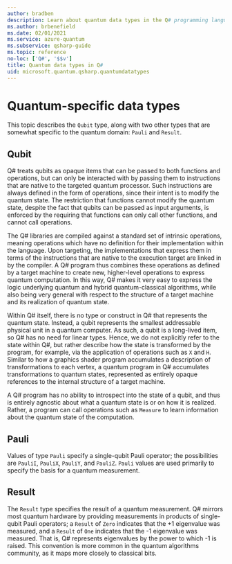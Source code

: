 ```yaml
---
author: bradben
description: Learn about quantum data types in the Q# programming language.
ms.author: brbenefield
ms.date: 02/01/2021
ms.service: azure-quantum
ms.subservice: qsharp-guide
ms.topic: reference
no-loc: ['Q#', '$$v']
title: Quantum data types in Q#
uid: microsoft.quantum.qsharp.quantumdatatypes
---
```


# Quantum-specific data types

This topic describes the `Qubit` type, along with two other types that are somewhat specific to the quantum domain: `Pauli` and `Result`. 

## Qubit

Q# treats qubits as opaque items that can be passed to both functions and operations, but can only be interacted with by passing them to instructions that are native to the targeted quantum processor. Such instructions are always defined in the form of operations, since their intent is to modify the quantum state. 
The restriction that functions cannot modify the quantum state, despite the fact that qubits can be passed as input arguments, is enforced by the requiring that functions can only call other functions, and cannot call operations.

The Q# libraries are compiled against a standard set of intrinsic operations, meaning operations which have no definition for their implementation within the language. 
Upon targeting, the implementations that express them in terms of the instructions that are native to the execution target are linked in by the compiler. 
A Q# program thus combines these operations as defined by a target machine to create new, 
higher-level operations to express quantum computation.
In this way, Q# makes it very easy to express the logic underlying quantum and hybrid quantum-classical 
algorithms, while also being very general with respect to the structure of a target machine and its
realization of quantum state.

Within Q# itself, there is no type or construct in Q# that represents the quantum state.
Instead, a qubit represents the smallest addressable physical unit in a quantum computer.
As such, a qubit is a long-lived item, so Q# has no need for linear types. 
Hence, we do not explicitly refer to the state within Q#, 
but rather describe how the state is transformed by the program, for example, via the application of operations such as `X` and `H`.
Similar to how a graphics shader program accumulates a description of transformations to each vertex, a quantum program in Q# accumulates transformations to quantum states, 
represented as entirely opaque references to the internal structure of a target machine. 

A Q# program has no ability to introspect into the state of a qubit, 
and thus is entirely agnostic about what a quantum state is or on how it is realized. 
Rather, a program can call operations such as `Measure` to learn information about the quantum state of the computation. 

## Pauli

Values of type `Pauli` specify a single-qubit Pauli operator; the possibilities are `PauliI`, `PauliX`, `PauliY`, and `PauliZ`. `Pauli` values are used primarily to specify the basis for a quantum measurement.

## Result

The `Result` type specifies the result of a quantum measurement. Q# mirrors most quantum hardware by providing measurements in products of single-qubit Pauli operators; a `Result` of `Zero` indicates that the +1 eigenvalue was measured, and a `Result` of `One` indicates that the -1 eigenvalue was measured. That is, Q# represents eigenvalues by the power to which -1 is raised.
This convention is more common in the quantum algorithms community, as it maps more closely to classical bits.
